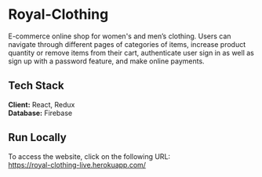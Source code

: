 # Royal-Clothing
E-commerce online shop for women's and men’s clothing. Users can navigate through different pages of categories of items, increase product quantity or remove items from their cart, authenticate user sign in as well as sign up with a password feature, and make online payments.

## Tech Stack
**Client:** React, Redux \
**Database:** Firebase

## Run Locally
To access the website, click on the following URL:\
https://royal-clothing-live.herokuapp.com/